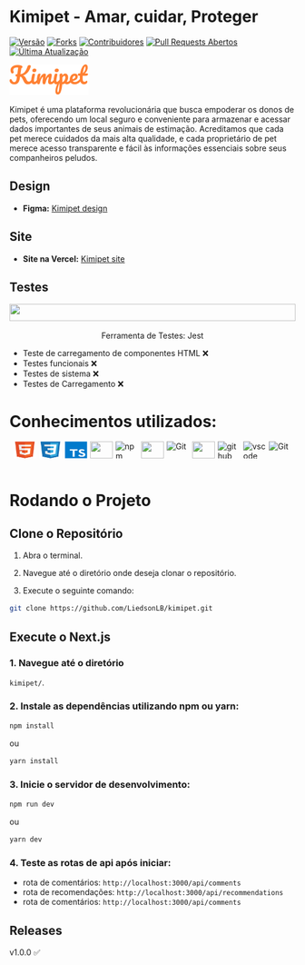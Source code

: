 # Kimipet - Amar, cuidar, Proteger

[![Versão](https://img.shields.io/github/v/release/LiedsonLB/kimipet)](https://github.com/LiedsonLB/kimipet/releases)
[![Forks](https://img.shields.io/github/forks/LiedsonLB/kimipet)](https://github.com/LiedsonLB/kimipet/network/members)
[![Contribuidores](https://img.shields.io/github/contributors/LiedsonLB/kimipet)](https://github.com/LiedsonLB/kimipet/graphs/contributors)
[![Pull Requests Abertos](https://img.shields.io/github/issues-pr/LiedsonLB/kimipet)](https://github.com/LiedsonLB/kimipet/pulls)
[![Última Atualização](https://img.shields.io/github/last-commit/LiedsonLB/kimipet)](https://github.com/LiedsonLB/kimipet/commits/master)

![kimipet](/public/img/logo-kimipet-text-orange.png)

Kimipet é uma plataforma revolucionária que busca empoderar os donos de pets, oferecendo um local seguro e conveniente para armazenar e acessar dados importantes de seus animais de estimação. Acreditamos que cada pet merece cuidados da mais alta qualidade, e cada proprietário de pet merece acesso transparente e fácil às informações essenciais sobre seus companheiros peludos.

## Design

- **Figma:** [Kimipet design](https://www.figma.com/proto/QW6j6oDqQlIWFgJog8lOmq/Kimipet?node-id=1430-14466&t=2lToKUe9o1lHr4Yb-1&starting-point-node-id=1430%3A14466)

## Site

- **Site na Vercel:** [Kimipet site](https://kimipet.vercel.app/)

## Testes
 <img src="https://cdn.jsdelivr.net/gh/devicons/devicon@latest/icons/jest/jest-plain.svg"  height="30" width="40" style="margin: 0 auto; width: 100%"/>
<br />
<p style="text-align: center">Ferramenta de Testes: Jest</p>

- Teste de carregamento de componentes HTML ❌
- Testes funcionais ❌
- Testes de sistema ❌
- Testes de Carregamento ❌

# Conhecimentos utilizados:
<div style="display: flex; flex-wrap: wrap; gap: 5px; justify-content:center">
  <img src="https://raw.githubusercontent.com/devicons/devicon/master/icons/html5/html5-original.svg" alt="HTML" height="30" width="40">
  <img src="https://raw.githubusercontent.com/devicons/devicon/master/icons/css3/css3-original.svg" alt="CSS" height="30" width="40">
  <img src="https://raw.githubusercontent.com/devicons/devicon/master/icons/typescript/typescript-plain.svg" alt="typescript" height="30" width="40">
  <img src="https://cdn.jsdelivr.net/gh/devicons/devicon/icons/nextjs/nextjs-original.svg" height="30" width="40">
  <img src="https://cdn.jsdelivr.net/gh/devicons/devicon/icons/npm/npm-original-wordmark.svg" alt="npm" height="30" width="40">
  <img src="https://cdn.jsdelivr.net/gh/devicons/devicon/icons/figma/figma-original.svg" height="30" width="40">        
  <img src="https://cdn.jsdelivr.net/gh/devicons/devicon/icons/tailwindcss/tailwindcss-original.svg" alt="Git" height="30" width="40"/> 
  <img src="https://cdn.jsdelivr.net/gh/devicons/devicon@latest/icons/jest/jest-plain.svg"  height="30" width="40"/> 
  <img src="https://cdn.jsdelivr.net/gh/devicons/devicon/icons/github/github-original.svg" alt="github" height="30" width="40">
  <img src="https://cdn.jsdelivr.net/gh/devicons/devicon/icons/vscode/vscode-original.svg" alt="vscode" height="30" width="40">
  <img src="https://cdn.jsdelivr.net/gh/devicons/devicon/icons/git/git-original.svg" alt="Git" height="30" width="40"/>
</div>
<br />

# Rodando o Projeto

## Clone o Repositório

1. Abra o terminal.

2. Navegue até o diretório onde deseja clonar o repositório.

3. Execute o seguinte comando:

```bash
git clone https://github.com/LiedsonLB/kimipet.git
```

## Execute o Next.js

### 1. Navegue até o diretório<br/>
`kimipet/`.
### 2. Instale as dependências utilizando npm ou yarn:
``` bash
npm install
```
ou
``` bash
yarn install
```

### 3. Inicie o servidor de desenvolvimento:
``` bash
npm run dev
```
ou
``` bash
yarn dev
```

### 4. Teste as rotas de api após iniciar:
- rota de comentários:
`http://localhost:3000/api/comments`
- rota de recomendações:
`http://localhost:3000/api/recommendations`
- rota de comentários:
`http://localhost:3000/api/comments`

## Releases
v1.0.0 ✅

